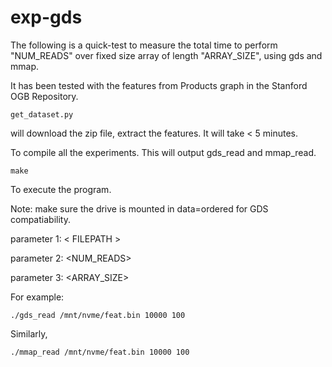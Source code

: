 # exp-gds

The following is a quick-test to measure the total time to perform "NUM_READS" over fixed size array of length "ARRAY_SIZE", using gds and mmap.

It has been tested with the features from Products graph in the Stanford OGB Repository.
```
get_dataset.py
```
will download the zip file, extract the features. It will take < 5 minutes.


To compile all the experiments. This will output gds_read and mmap_read.

```
make 
```

To execute the program.

Note: make sure the drive is mounted in data=ordered for GDS compatiability. 

parameter 1: < FILEPATH >

parameter 2: <NUM_READS>

parameter 3: <ARRAY_SIZE>


For example: 
```
./gds_read /mnt/nvme/feat.bin 10000 100
```

Similarly,
```
./mmap_read /mnt/nvme/feat.bin 10000 100
```


